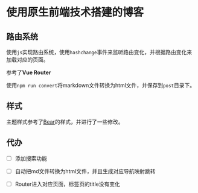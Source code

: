 # 使用原生前端技术搭建的博客

## 路由系统

使用`js`实现路由系统，使用`hashchange`事件来监听路由变化，并根据路由变化来加载对应的页面。

参考了**Vue Router**

使用`npm run convert`将markdown文件转换为html文件，并保存到`post`目录下。

## 样式

主题样式参考了[Bear](https://herman.bearblog.dev/)的样式，并进行了一些修改。

## 代办

- [ ] 添加搜索功能
- [ ] 自动把md文件转换为html文件，并且生成对应导航映射跳转
- [ ] Router进入对应页面，标签页的title没有变化

